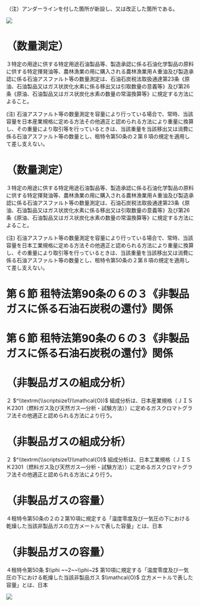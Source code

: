 （注）アンダーラインを付した箇所が新設し、又は改正した箇所である。

![](https://www.nta.go.jp/tmp/3284f558-824d-4bee-abd9-f3806bab97da/images/69735d5fa776fb603241f7803543788ce469111d991acc3cb686f803554fda5b.jpg)

# （数量測定）

３特定の用途に供する特定用途石油製品等、製造承認に係る石油化学製品の原料に供する特定揮発油等、農林漁業の用に購入される農林漁業用Ａ重油及び製造承認に係る石油アスファルト等の数量測定は、石油石炭税法取扱通達第23条《原油、石油製品又はガス状炭化水素に係る移出又は引取数量の意義等》及び第26条《原油、石油製品又はガス状炭化水素の数量の常温換算等》に規定する方法によること。

(注) 石油アスファルト等の数量測定を容量により行っている場合で、常時、当該容量を日本産業規格に定める方法その他適正と認められる方法により重量に換算し、その重量により取引等を行っているときは、当該重量を当該移出又は消費に係る石油アスファルト等の数量とし、租特令第50条の２第８項の規定を適用して差し支えない。

# （数量測定）

３特定の用途に供する特定用途石油製品等、製造承認に係る石油化学製品の原料に供する特定揮発油等、農林漁業の用に購入される農林漁業用Ａ重油及び製造承認に係る石油アスファルト等の数量測定は、石油石炭税法取扱通達第23条《原油、石油製品又はガス状炭化水素に係る移出又は引取数量の意義等》及び第26条《原油、石油製品又はガス状炭化水素の数量の常温換算等》に規定する方法によること。

(注) 石油アスファルト等の数量測定を容量により行っている場合で、常時、当該容量を日本工業規格に定める方法その他適正と認められる方法により重量に換算し、その重量により取引等を行っているときは、当該重量を当該移出又は消費に係る石油アスファルト等の数量とし、租特令第50条の２第８項の規定を適用して差し支えない。

# 第６節 租特法第90条の６の３《非製品ガスに係る石油石炭税の還付》関係

# 第６節 租特法第90条の６の３《非製品ガスに係る石油石炭税の還付》関係

# （非製品ガスの組成分析）

２ $^\\textrm{\\scriptsize1}\\mathcal{O})$ 組成分析は、日本産業規格（ＪＩＳＫ2301（燃料ガス及び天然ガス―分析・試験方法））に定めるガスクロマトグラフ法その他適正と認められる方法により行う。

# （非製品ガスの組成分析）

２ $^\\textrm{\\scriptsize1}\\mathcal{O}$ 組成分析は、日本工業規格（ＪＩＳＫ2301（燃料ガス及び天然ガス―分析・試験方法））に定めるガスクロマトグラフ法その他適正と認められる方法により行う。

# （非製品ガスの容量）

４租特令第50条の２の２第10項に規定する「温度零度及び一気圧の下における乾燥した当該非製品ガスの立方メートルで表した容量」とは、日本

# （非製品ガスの容量）

４租特令第50条 $\\phi ~~2~~\\phi~2$ 第10項に規定する「温度零度及び一気圧の下における乾燥した当該非製品ガス $\\mathcal{O}$ 立方メートルで表した容量」とは、日本

![](https://www.nta.go.jp/tmp/3284f558-824d-4bee-abd9-f3806bab97da/images/5c6a21b7c58b7fae5018fd20a53b2003b8ece28f8e30d25f757f1cba76e6b1a6.jpg)
